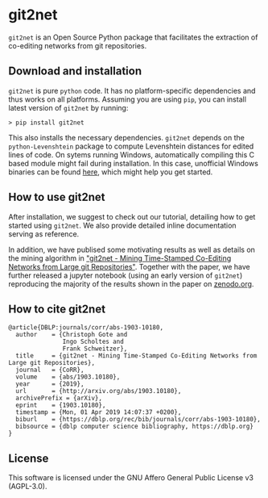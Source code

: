 # git2net

`git2net` is an Open Source Python package that facilitates the extraction of co-editing networks
from git repositories.

## Download and installation

`git2net` is pure `python` code. It has no platform-specific dependencies and thus works on all
platforms. Assuming you are using `pip`, you can install latest version of `git2net` by running:

```
> pip install git2net
```

This also installs the necessary dependencies. `git2net` depends on the `python-Levenshtein` package to compute Levenshtein distances for edited lines of code. On sytems running Windows, automatically compiling this C based module might fail during installation. In this case, unofficial Windows binaries can be found [here](https://www.lfd.uci.edu/~gohlke/pythonlibs/#python-levenshtein), which might help you get started.

## How to use git2net
After installation, we suggest to check out our tutorial, detailing how to get started using `git2net`. We also provide detailed inline documentation serving as reference.

In addition, we have publised some motivating results as well as details on the mining algorithm in ["git2net - Mining Time-Stamped Co-Editing Networks from Large git Repositories"](https://arxiv.org/abs/1903.10180). Together with the paper, we have further released a jupyter notebook (using an early version of `git2net`) reproducing the majority of the results shown in the paper on [zenodo.org](https://zenodo.org/record/2587483#.XK4LPENoSCg).

## How to cite git2net

```
@article{DBLP:journals/corr/abs-1903-10180,
  author    = {Christoph Gote and
               Ingo Scholtes and
               Frank Schweitzer},
  title     = {git2net - Mining Time-Stamped Co-Editing Networks from Large git Repositories},
  journal   = {CoRR},
  volume    = {abs/1903.10180},
  year      = {2019},
  url       = {http://arxiv.org/abs/1903.10180},
  archivePrefix = {arXiv},
  eprint    = {1903.10180},
  timestamp = {Mon, 01 Apr 2019 14:07:37 +0200},
  biburl    = {https://dblp.org/rec/bib/journals/corr/abs-1903-10180},
  bibsource = {dblp computer science bibliography, https://dblp.org}
}
```

## License

This software is licensed under the GNU Affero General Public License v3 (AGPL-3.0).
